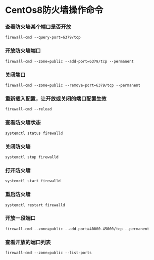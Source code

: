 

# CentOs8防火墙操作命令

### 查看防火墙某个端口是否开放

```shell
firewall-cmd --query-port=6379/tcp
```

### 开放防火墙端口

```shell
firewall-cmd --zone=public --add-port=6379/tcp --permanent
```

### 关闭端口

```shell
firewall-cmd --zone=public --remove-port=6379/tcp --permanent
```

### 重新载入配置，让开放或关闭的端口配置生效 

```
firewall-cmd --reload
```

### 查看防火墙状态

```shell
systemctl status firewalld
```

### 关闭防火墙

```shell
systemctl stop firewalld
```

### 打开防火墙

```shell
systemctl start firewalld
```

### 重启防火墙

```shell
systemctl restart firewalld
```

### 开放一段端口

```
firewall-cmd --zone=public --add-port=40000-45000/tcp --permanent
```

### 查看开放的端口列表

```
firewall-cmd --zone=public --list-ports
```

​              
